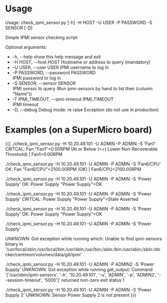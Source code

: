 # Usage

Usage: check_ipmi_sensor.py [-h] -H HOST -U USER -P PASSWORD -S SENSOR [-D]

Simple IPMI sensor checking script

Optional arguments:
*  -h, --help            show this help message and exit
*  -H HOST, --host HOST  Hostname or address to query (mandatory)
*  -U USER, --user USER  IPMI username to log in
*  -P PASSWORD, --password PASSWORD  
                         IPMI password to log in
*  -S SENSOR, --sensor SENSOR  
                         IPMI sensor to query (Run ipmi-sensors by hand to list then (column "Name"))
*  -T IPMI_TIMEOUT, --ipmi-timeout IPMI_TIMEOUT  
                         IPMI timeout
*  -D, --debug           Debug mode: re raise Exception (do not use in production)


# Examples (on a SuperMicro board)

{{{
./check_ipmi_sensor.py -H 10.20.49.101 -U ADMIN -P ADMIN -S 'Fan1'
CRITCAL: Fan "Fan1"=0.00RPM (At or Below (<=) Lower Non-Recoverable Threshold) | Fan1=0.00RPM

./check_ipmi_sensor.py -H 10.20.49.101 -U ADMIN -P ADMIN -S 'Fan6/CPU'
OK: Fan "Fan6/CPU"=2100.00RPM (OK) | Fan6/CPU=2100.00RPM

./check_ipmi_sensor.py -H 10.20.49.101 -U ADMIN -P ADMIN -S 'Power Supply'
OK: Power Supply "Power Supply"=OK

./check_ipmi_sensor.py -H 10.20.49.101 -U ADMIN -P ADMIN -S 'Power Supply'
CRITCAL: Power Supply "Power Supply"=State Asserted

./check_ipmi_sensor.py -H 10.20.49.101 -U ADMIN -P ADMIN -S 'Power Supply'
OK: Power Supply "Power Supply"=OK

./check_ipmi_sensor.py -H 10.20.49.101 -U ADMIN -P ADMIN -S 'Power Supply'

UNKNOWN: Got exception while running which: Unable to find ipmi-sensors binary in '/usr/local/sbin:/usr/local/bin:/usr/sbin:/usr/bin:/sbin:/bin:/usr/sbin:/sbin:/docker/centreon/volumes/data/git/ipmi'

./check_ipmi_sensor.py -H 10.20.49.101 -U ADMIN -P ADMIN2 -S 'Power Supply' 
UNKNOWN: Got exception while running get_output: Command '['/usr/sbin/ipmi-sensors', '-h', '10.20.49.101', '-u', 'ADMIN', '-p', 'ADMIN2', '--session-timeout', '5000']' returned non-zero exit status 1

./check_ipmi_sensor.py -H 10.20.49.101 -U ADMIN -P ADMIN -S 'Power Supply 2' 
UNKNOWN: Sensor Power Supply 2 is not present
}}}
